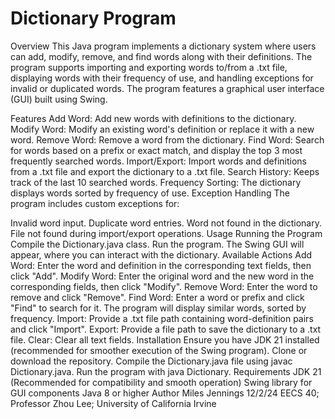 # Dictionary Program
Overview
This Java program implements a dictionary system where users can add, modify, remove, and find words along with their definitions. The program supports importing and exporting words to/from a .txt file, displaying words with their frequency of use, and handling exceptions for invalid or duplicated words. The program features a graphical user interface (GUI) built using Swing.

Features
Add Word: Add new words with definitions to the dictionary.
Modify Word: Modify an existing word's definition or replace it with a new word.
Remove Word: Remove a word from the dictionary.
Find Word: Search for words based on a prefix or exact match, and display the top 3 most frequently searched words.
Import/Export: Import words and definitions from a .txt file and export the dictionary to a .txt file.
Search History: Keeps track of the last 10 searched words.
Frequency Sorting: The dictionary displays words sorted by frequency of use.
Exception Handling
The program includes custom exceptions for:

Invalid word input.
Duplicate word entries.
Word not found in the dictionary.
File not found during import/export operations.
Usage
Running the Program
Compile the Dictionary.java class.
Run the program. The Swing GUI will appear, where you can interact with the dictionary.
Available Actions
Add Word: Enter the word and definition in the corresponding text fields, then click "Add".
Modify Word: Enter the original word and the new word in the corresponding fields, then click "Modify".
Remove Word: Enter the word to remove and click "Remove".
Find Word: Enter a word or prefix and click "Find" to search for it. The program will display similar words, sorted by frequency.
Import: Provide a .txt file path containing word-definition pairs and click "Import".
Export: Provide a file path to save the dictionary to a .txt file.
Clear: Clear all text fields.
Installation
Ensure you have JDK 21 installed (recommended for smoother execution of the Swing program).
Clone or download the repository.
Compile the Dictionary.java file using javac Dictionary.java.
Run the program with java Dictionary.
Requirements
JDK 21 (Recommended for compatibility and smooth operation)
Swing library for GUI components
Java 8 or higher
Author
Miles Jennings
12/2/24
EECS 40; Professor Zhou Lee; University of California Irvine
